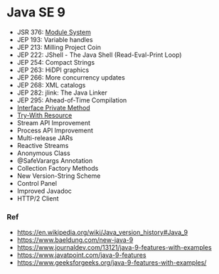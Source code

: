 # Java SE 9

* JSR 376: [Module System](https://github.com/shamy1st/java-module-system)
* JEP 193: Variable handles
* JEP 213: Milling Project Coin
* JEP 222: JShell - The Java Shell (Read-Eval-Print Loop)
* JEP 254: Compact Strings
* JEP 263: HiDPI graphics
* JEP 266: More concurrency updates
* JEP 268: XML catalogs
* JEP 282: jlink: The Java Linker
* JEP 295: Ahead-of-Time Compilation
* [Interface Private Method](https://github.com/shamy1st/java-interface-private-method)
* [Try-With Resource](https://github.com/shamy1st/try-with-resource)
* Stream API Improvement
* Process API Improvement
* Multi-release JARs
* Reactive Streams
* Anonymous Class
* @SafeVarargs Annotation
* Collection Factory Methods
* New Version-String Scheme
* Control Panel
* Improved Javadoc
* HTTP/2 Client

### Ref
* https://en.wikipedia.org/wiki/Java_version_history#Java_9
* https://www.baeldung.com/new-java-9
* https://www.journaldev.com/13121/java-9-features-with-examples
* https://www.javatpoint.com/java-9-features
* https://www.geeksforgeeks.org/java-9-features-with-examples/
